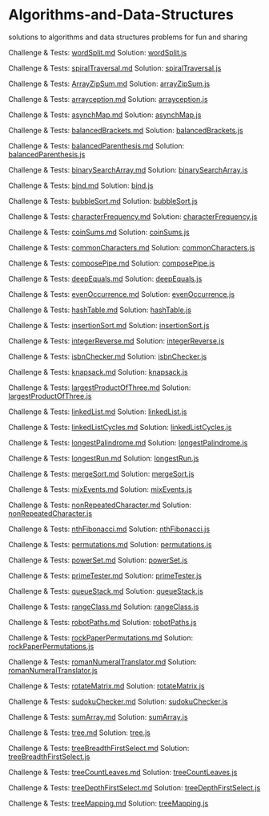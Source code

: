 # Algorithms-and-Data-Structures
solutions to algorithms and data structures problems for fun and sharing

Challenge & Tests: [wordSplit.md](wordSplit.md) 
Solution: [wordSplit.js](wordSplit.js) 

Challenge & Tests: [spiralTraversal.md](spiralTraversal.md) 
Solution: [spiralTraversal.js](spiralTraversal.js) 

Challenge & Tests: [ArrayZipSum.md](ArrayZipSum.md) 
Solution: [arrayZipSum.js](arrayZipSum.js) 

Challenge & Tests: [arrayception.md](arrayception.md) 
Solution: [arrayception.js](arrayception.js) 

Challenge & Tests: [asynchMap.md](asynchMap.md) 
Solution: [asynchMap.js](asynchMap.js) 

Challenge & Tests: [balancedBrackets.md](balancedBrackets.md) 
Solution: [balancedBrackets.js](balancedBrackets.js) 

Challenge & Tests: [balancedParenthesis.md](balancedParenthesis.md) 
Solution: [balancedParenthesis.js](balancedParenthesis.js) 

Challenge & Tests: [binarySearchArray.md](binarySearchArray.md) 
Solution: [binarySearchArray.js](binarySearchArray.js) 

Challenge & Tests: [bind.md](bind.md) 
Solution: [bind.js](bind.js) 

Challenge & Tests: [bubbleSort.md](bubbleSort.md) 
Solution: [bubbleSort.js](bubbleSort.js) 

Challenge & Tests: [characterFrequency.md](characterFrequency.md) 
Solution: [characterFrequency.js](characterFrequency.js) 

Challenge & Tests: [coinSums.md](coinSums.md) 
Solution: [coinSums.js](coinSums.js) 

Challenge & Tests: [commonCharacters.md](commonCharacters.md) 
Solution: [commonCharacters.js](commonCharacters.js) 

Challenge & Tests: [composePipe.md](composePipe.md) 
Solution: [composePipe.js](composePipe.js) 

Challenge & Tests: [deepEquals.md](deepEquals.md) 
Solution: [deepEquals.js](deepEquals.js) 

Challenge & Tests: [evenOccurrence.md](evenOccurrence.md) 
Solution: [evenOccurrence.js](evenOccurrence.js) 

Challenge & Tests: [hashTable.md](hashTable.md) 
Solution: [hashTable.js](hashTable.js) 

Challenge & Tests: [insertionSort.md](insertionSort.md) 
Solution: [insertionSort.js](insertionSort.js) 

Challenge & Tests: [integerReverse.md](integerReverse.md) 
Solution: [integerReverse.js](integerReverse.js) 

Challenge & Tests: [isbnChecker.md](isbnChecker.md) 
Solution: [isbnChecker.js](isbnChecker.js) 

Challenge & Tests: [knapsack.md](knapsack.md) 
Solution: [knapsack.js](knapsack.js) 

Challenge & Tests: [largestProductOfThree.md](largestProductOfThree.md) 
Solution: [largestProductOfThree.js](largestProductOfThree.js) 

Challenge & Tests: [linkedList.md](linkedList.md) 
Solution: [linkedList.js](linkedList.js) 

Challenge & Tests: [linkedListCycles.md](linkedListCycles.md) 
Solution: [linkedListCycles.js](linkedListCycles.js) 

Challenge & Tests: [longestPalindrome.md](longestPalindrome.md) 
Solution: [longestPalindrome.js](longestPalindrome.js) 

Challenge & Tests: [longestRun.md](longestRun.md) 
Solution: [longestRun.js](longestRun.js) 

Challenge & Tests: [mergeSort.md](mergeSort.md) 
Solution: [mergeSort.js](mergeSort.js) 

Challenge & Tests: [mixEvents.md](mixEvents.md) 
Solution: [mixEvents.js](mixEvents.js) 

Challenge & Tests: [nonRepeatedCharacter.md](nonRepeatedCharacter.md) 
Solution: [nonRepeatedCharacter.js](nonRepeatedCharacter.js) 

Challenge & Tests: [nthFibonacci.md](nthFibonacci.md) 
Solution: [nthFibonacci.js](nthFibonacci.js) 

Challenge & Tests: [permutations.md](permutations.md) 
Solution: [permutations.js](permutations.js)

Challenge & Tests: [powerSet.md](powerSet.md) 
Solution: [powerSet.js](powerSet.js) 

Challenge & Tests: [primeTester.md](primeTester.md) 
Solution: [primeTester.js](primeTester.js) 

Challenge & Tests: [queueStack.md](queueStack.md) 
Solution: [queueStack.js](queueStack.js)

Challenge & Tests: [rangeClass.md](rangeClass.md) 
Solution: [rangeClass.js](rangeClass.js)

Challenge & Tests: [robotPaths.md](robotPaths.md) 
Solution: [robotPaths.js](robotPaths.js) 

Challenge & Tests: [rockPaperPermutations.md](rockPaperPermutations.md) 
Solution: [rockPaperPermutations.js](rockPaperPermutations.js) 

Challenge & Tests: [romanNumeralTranslator.md](romanNumeralTranslator.md) 
Solution: [romanNumeralTranslator.js](romanNumeralTranslator.js)

Challenge & Tests: [rotateMatrix.md](rotateMatrix.md) 
Solution: [rotateMatrix.js](rotateMatrix.js)

Challenge & Tests: [sudokuChecker.md](sudokuChecker.md) 
Solution: [sudokuChecker.js](sudokuChecker.js) 

Challenge & Tests: [sumArray.md](sumArray.md) 
Solution: [sumArray.js](sumArray.js) 

Challenge & Tests: [tree.md](tree.md) 
Solution: [tree.js](tree.js)

Challenge & Tests: [treeBreadthFirstSelect.md](treeBreadthFirstSelect.md) 
Solution: [treeBreadthFirstSelect.js](treeBreadthFirstSelect.js) 

Challenge & Tests: [treeCountLeaves.md](treeCountLeaves.md) 
Solution: [treeCountLeaves.js](treeCountLeaves.js) 

Challenge & Tests: [treeDepthFirstSelect.md](treeDepthFirstSelect.md) 
Solution: [treeDepthFirstSelect.js](treeDepthFirstSelect.js)

Challenge & Tests: [treeMapping.md](treeMapping.md) 
Solution: [treeMapping.js](treeMapping.js) 
